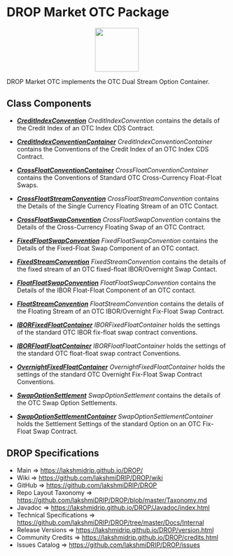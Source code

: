 # DROP Market OTC Package

<p align="center"><img src="https://github.com/lakshmiDRIP/DROP/blob/master/DRIP_Logo.gif?raw=true" width="100"></p>

DROP Market OTC implements the OTC Dual Stream Option Container.

## Class Components

 * [***CreditIndexConvention***](https://github.com/lakshmiDRIP/DROP/tree/master/src/main/java/org/drip/market/otc/CreditIndexConvention.java)
 <i>CreditIndexConvention</i> contains the details of the Credit Index of an OTC Index CDS Contract.

 * [***CreditIndexConventionContainer***](https://github.com/lakshmiDRIP/DROP/tree/master/src/main/java/org/drip/market/otc/CreditIndexConventionContainer.java)
 <i>CreditIndexConventionContainer</i> contains the Conventions of the Credit Index of an OTC Index CDS
 Contract.

 * [***CrossFloatConventionContainer***](https://github.com/lakshmiDRIP/DROP/tree/master/src/main/java/org/drip/market/otc/CrossFloatConventionContainer.java)
 <i>CrossFloatConventionContainer</i> contains the Conventions of Standard OTC Cross-Currency Float-Float
 Swaps.

 * [***CrossFloatStreamConvention***](https://github.com/lakshmiDRIP/DROP/tree/master/src/main/java/org/drip/market/otc/CrossFloatStreamConvention.java)
 <i>CrossFloatStreamConvention</i> contains the Details of the Single Currency Floating Stream of an OTC
 Contact.

 * [***CrossFloatSwapConvention***](https://github.com/lakshmiDRIP/DROP/tree/master/src/main/java/org/drip/market/otc/CrossFloatSwapConvention.java)
 <i>CrossFloatSwapConvention</i> contains the Details of the Cross-Currency Floating Swap of an OTC Contract.

 * [***FixedFloatSwapConvention***](https://github.com/lakshmiDRIP/DROP/tree/master/src/main/java/org/drip/market/otc/FixedFloatSwapConvention.java)
 <i>FixedFloatSwapConvention</i> contains the Details of the Fixed-Float Swap Component of an OTC contact.

 * [***FixedStreamConvention***](https://github.com/lakshmiDRIP/DROP/tree/master/src/main/java/org/drip/market/otc/FixedStreamConvention.java)
 <i>FixedStreamConvention</i> contains the details of the fixed stream of an OTC fixed-float IBOR/Overnight
 Swap Contact.

 * [***FloatFloatSwapConvention***](https://github.com/lakshmiDRIP/DROP/tree/master/src/main/java/org/drip/market/otc/FloatFloatSwapConvention.java)
 <i>FloatFloatSwapConvention</i> contains the Details of the IBOR Float-Float Component of an OTC contact.

 * [***FloatStreamConvention***](https://github.com/lakshmiDRIP/DROP/tree/master/src/main/java/org/drip/market/otc/FloatStreamConvention.java)
 <i>FloatStreamConvention</i> contains the details of the Floating Stream of an OTC IBOR/Overnight Fix-Float
 Swap Contract.

 * [***IBORFixedFloatContainer***](https://github.com/lakshmiDRIP/DROP/tree/master/src/main/java/org/drip/market/otc/IBORFixedFloatContainer.java)
 <i>IBORFixedFloatContainer</i> holds the settings of the standard OTC IBOR fix-float swap contract
 conventions.

 * [***IBORFloatFloatContainer***](https://github.com/lakshmiDRIP/DROP/tree/master/src/main/java/org/drip/market/otc/IBORFloatFloatContainer.java)
 <i>IBORFloatFloatContainer</i> holds the settings of the standard OTC float-float swap contract Conventions.

 * [***OvernightFixedFloatContainer***](https://github.com/lakshmiDRIP/DROP/tree/master/src/main/java/org/drip/market/otc/OvernightFixedFloatContainer.java)
 <i>OvernightFixedFloatContainer</i> holds the settings of the standard OTC Overnight Fix-Float Swap Contract
 Conventions.

 * [***SwapOptionSettlement***](https://github.com/lakshmiDRIP/DROP/tree/master/src/main/java/org/drip/market/otc/SwapOptionSettlement.java)
 <i>SwapOptionSettlement</i> contains the details of the OTC Swap Option Settlements.

 * [***SwapOptionSettlementContainer***](https://github.com/lakshmiDRIP/DROP/tree/master/src/main/java/org/drip/market/otc/SwapOptionSettlementContainer.java)
 <i>SwapOptionSettlementContainer</i> holds the Settlement Settings of the standard Option on an OTC Fix-
 Float Swap Contract.


## DROP Specifications

 * Main                     => https://lakshmidrip.github.io/DROP/
 * Wiki                     => https://github.com/lakshmiDRIP/DROP/wiki
 * GitHub                   => https://github.com/lakshmiDRIP/DROP
 * Repo Layout Taxonomy     => https://github.com/lakshmiDRIP/DROP/blob/master/Taxonomy.md
 * Javadoc                  => https://lakshmidrip.github.io/DROP/Javadoc/index.html
 * Technical Specifications => https://github.com/lakshmiDRIP/DROP/tree/master/Docs/Internal
 * Release Versions         => https://lakshmidrip.github.io/DROP/version.html
 * Community Credits        => https://lakshmidrip.github.io/DROP/credits.html
 * Issues Catalog           => https://github.com/lakshmiDRIP/DROP/issues
